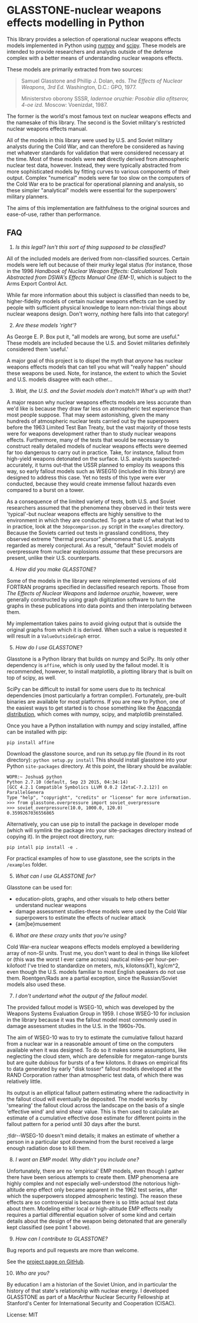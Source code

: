GLASSTONE-nuclear weapons effects modelling in Python
=====================================================

This library provides a selection of operational nuclear weapons effects models
implemented in Python using [numpy](http://www.numpy.org/) and [scipy](https://www.scipy.org/scipylib/index.html). These models are intended to provide
researchers and analysts outside of the defense complex with a better means of
understanding nuclear weapons effects.

These models are primarily extracted from two sources:

>Samuel Glasstone and Phillip J. Dolan, eds. *The Effects of Nuclear Weapons, 3rd Ed.*
Washington, D.C.: GPO, 1977.
>
>Ministerstvo oborony SSSR, *Iadernoe oruzhie: Posobie dlia ofitserov, 4-oe izd.*
Moscow: Voenizdat, 1987.

The former is the world's most famous text on nuclear weapons effects and the namesake
of this library. The second is the Soviet military's restricted nuclear weapons
effects manual.

All of the models in this library were used by U.S. and Soviet military analysts
during the Cold War, and can therefore be considered as having met whatever standards
for validation that were considered necessary at the time. Most of these models were
**not** directly derived from atmospheric nuclear test data, however. Instead, they
were typically abstracted from more sophisticated models by fitting curves to
various components of their output. Complex "numerical" models were far too slow on
the computers of the Cold War era to be practical for operational planning and
analysis, so these simpler "analytical" models were essential for the superpowers'
military planners.

The aims of this implementation are faithfulness to the original sources and ease-of-use, rather than performance.


FAQ
---

1. *Is this legal? Isn't this sort of thing supposed to be classified?*

All of the included models are derived from non-classified sources. Certain models
were left out because of their murky legal status (for instance, those in the 1996
*Handbook of Nuclear Weapon Effects: Calculational Tools Abstracted from DSWA's
Effects Manual One (EM-1)*, which is subject to the Arms Export Control Act.

While far more information about this subject is classified than needs to be, higher-fidelity models of certain nuclear weapons effects can be used by people with
sufficient physical knowledge to learn non-trivial things about nuclear weapons
design. Don't worry, *nothing* here falls into that category!

2. *Are these models 'right'?*

As George E. P. Box put it, "all models are wrong, but some are useful." These models
are included because the U.S. and Soviet militaries definitely considered them
'useful.'

A major goal of this project is to dispel the myth that *anyone* has nuclear
weapons effects models that can tell you what will "really happen" should these
weapons be used. Note, for instance, the extent to which the Soviet and U.S. models
disagree with each other...

3. *Wait, the U.S. and the Soviet models don't match?! What's up with that?*

A major reason why nuclear weapons effects models are less accurate than we'd like is
because they draw far less on atmospheric test experience than most people suppose.
That may seem astonishing, given the many hundreds of atmospheric nuclear tests
carried out by the superpowers before the 1963 Limited Test Ban Treaty, but the vast
majority of those tests were for weapons development rather than to study nuclear
weapons effects. Furthermore, many of the tests that would be necessary to construct
really detailed models of nuclear weapons effects were deemed far too dangerous to
carry out in practice. Take, for instance, fallout from high-yield weapons detonated
on the surface. U.S. analysts suspected-accurately, it turns out-that the USSR planned
to employ its weapons this way, so early fallout models such as WSEG10 (included in
this library) are designed to address this case. Yet no tests of this type were ever
conducted, because they would create immense fallout hazards even compared to a burst
on a tower.

As a consequence of the limited variety of tests, both U.S. and Soviet
researchers assumed that the phenomena they observed in their tests were 'typical'-but
nuclear weapons effects are highly sensitive to the environment in which they are
conducted. To get a taste of what that led to in practice, look at the ```3dopcomparison.py``` script in the ```examples``` directory. Because the Soviets carried out tests
in grassland conditions, they observed extreme "thermal precursor" phenomena that
U.S. analysts regarded as merely conjectural. As a result, "default" Soviet
models of overpressure from nuclear explosions *assume* that these precursors are
present, unlike their U.S. counterparts.

4. *How did you make GLASSTONE?*

Some of the models in the library were reimplemented versions of old FORTRAN programs
specified in declassified research reports. Those from *The Effects of Nuclear Weapons* and *Iadernoe oruzhie*, however, were generally constructed by using graph
digitization software to turn the graphs in these publications into data points and
then interpolating between them.

My implementation takes pains to avoid giving output that is outside the original
graphs from which it is derived. When such a value is requested it will result in a
`ValueOutsideGraph` error.

5. *How do I use GLASSTONE*?

Glasstone is a Python library that builds on numpy and SciPy. Its only other
dependency is `affine`, which is only used by the fallout model. It is recommended,
however, to install matplotlib, a plotting library that is built on top of scipy, as
well.

SciPy can be difficult to install for some users due to its technical dependencies
(most particularly a fortran compiler). Fortunately, pre-built binaries are available
for most platforms. If you are new to Python, one of the easiest ways to get
started is to chose something like the [Anaconda distribution](https://www.continuum.io/downloads), which comes with numpy, scipy, and matplotlib preinstalled.

Once you have a Python installation with numpy and scipy installed, affine can be
installed with pip:

`pip install affine`

Download the glasstone source, and run its setup.py file (found in its root directory):
`python setup.py install`
This should install glasstone into your Python `site-packages` directory. At this
point, the library should be available:
```
WOPR:~ Joshua$ python
Python 2.7.10 (default, Sep 23 2015, 04:34:14) 
[GCC 4.2.1 Compatible Symbolics LLVM 0.0.2 (ZetaC-7.2.12)] on ParallelGenera
Type "help", "copyright", "credits" or "license" for more information.
>>> from glasstone.overpressure import soviet_overpressure
>>> soviet_overpressure(10.0, 1000.0, 120.0)
0.3599267036556865
```
Alternatively, you can use pip to install the package in developer mode (which will
symlink the package into your site-packages directory instead of copying it). In the
project root directory, run:
```
pip intall pip install -e .
```

For practical examples of how to use glasstone, see the scripts in the `/examples`
folder.

5. *What can I use GLASSTONE for?*

Glasstone can be used for:
* education-plots, graphs, and other visuals to help others better understand nuclear weapons
* damage assessment studies-these models were used by the Cold War superpowers to estimate the effects of nuclear attack
* {am|be}musement

6. *What are these crazy units that you're using?*

Cold War-era nuclear weapons effects models employed a bewildering array of non-SI
units. Trust me, you don't want to deal in things like kilofeet or (this was the worst
I ever came across) nautical miles-per hour-per-kilofoot! I've tried to standardize on
meters, m/s, kilotons(kT), kg/cm^2, even though the U.S. models familiar to most
English speakers do not use them. Roentgen/Rads are a partial exception, since the
Russian/Soviet models also used these.

7. *I don't undertand what the output of the fallout model.*

The provided fallout model is WSEG-10, which was developed by the Weapons Systems
Evaluation Group in 1959. I chose WSEG-10 for inclusion in the library because it was
the fallout model most commonly used in damage assessment studies in the U.S. in the
1960s-70s. 

The aim of WSEG-10 was to try to estimate the cumulative fallout hazard from a nuclear
war in a reasonable amount of time on the computers available when it was designed. To
do so it makes some assumptions, like neglecting the cloud stem, which are defensible
for megaton-range bursts but are quite dubious for bursts of a few kilotons. It draws
on empirical fits to data generated by early "disk tosser" fallout models developed at
the RAND Corporation rather than atmospheric test data, of which there was relatively
little.

Its output is an elliptical fallout pattern estimating where the radioactivity in the
fallout cloud will eventually be deposited. The model works by 'smearing' the fallout
cloud across the landscape on the basis of a single 'effective wind' and wind shear
value. This is then used to calculate an estimate of a cumulative effective dose
estimate for different points in the fallout pattern for a period until 30 days after
the burst. 

;tldr--WSEG-10 doesn't mind details; it makes an estimate of whether a person in a
particular spot downwind from the burst received a large enough radiation dose to kill
them.

8. *I want an EMP model. Why didn't you include one?*

Unfortunately, there are no 'empirical' EMP models, even though I gather there have
been serious attempts to create them. EMP phenomena are highly complex and not
especially well-understood (the notorious high-altitude emp effect only became
apparent in the 1962 test series, after which the superpowers stopped atmospheric
testing). The reason these effects are so controversial is because there is so little
actual test data about them. Modeling either local or high-altitude EMP effects really
requires a partial differential equation solver of some kind and certain details about
the design of the weapon being detonated that are generally kept classified (see point
1 above).

9. *How can I contribute to GLASSTONE?*

Bug reports and pull requests are more than welcome. 

See the [project page on GitHub](https://github.com/GOFAI/glasstone).

10. *Who are you?*

By education I am a historian of the Soviet Union, and in particular the history of
that state's relationship with nuclear energy. I developed GLASSTONE as part of a
MacArthur Nuclear Security Fellowship at Stanford's Center for International Security
and Cooperation (CISAC).

License: MIT
